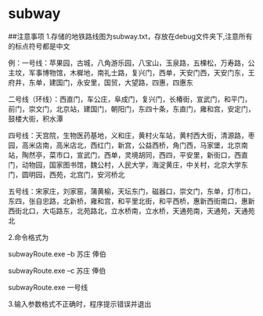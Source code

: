 # subway
##注意事项
1.存储的地铁路线图为subway.txt，存放在debug文件夹下,注意所有的标点符号都是中文

例：一号线：苹果园，古城，八角游乐园，八宝山，玉泉路，五棵松，万寿路，公主坟，军事博物馆，木樨地，南礼士路，复兴门，西单，天安门西，天安门东，王府井，东单，建国门，永安里，国贸，大望路，四惠，四惠东

二号线（环线）：西直门，车公庄，阜成门，复兴门，长椿街，宣武门，和平门，前门，崇文门，北京站，建国门，朝阳门，东四十条，东直门，雍和宫，安定门，鼓楼大街，积水潭

四号线：天宫院，生物医药基地，义和庄，黄村火车站，黄村西大街，清源路，枣园，高米店南，高米店北，西红门，新宫，公益西桥，角门西，马家堡，北京南站，陶然亭，菜市口，宣武门，西单，灵境胡同，西四，平安里，新街口，西直门，动物园，国家图书馆，魏公村，人民大学，海淀黄庄，中关村，北京大学东门，圆明园，西苑，北宫门，安河桥北

五号线：宋家庄，刘家窑，蒲黄榆，天坛东门，磁器口，崇文门，东单，灯市口，东四，张自忠路，北新桥，雍和宫，和平里北街，和平西桥，惠新西街南口，惠新西街北口，大屯路东，北苑路北，立水桥南，立水桥，天通苑南，天通苑，天通苑北

2.命令格式为

subwayRoute.exe –b 苏庄 俸伯

subwayRoute.exe –c 苏庄 俸伯

subwayRoute.exe 一号线

3.输入参数格式不正确时，程序提示错误并退出
